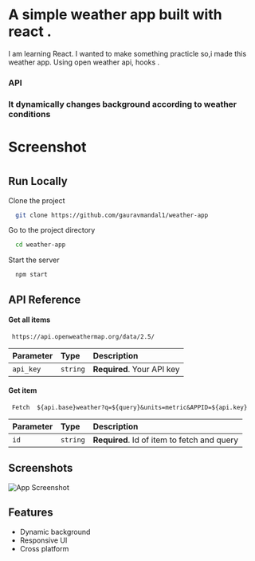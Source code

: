 
# A simple weather app built with react .

 I am learning React. I wanted to make something practicle so,i made this weather app. Using open weather api, hooks .
  

 <h3>API<h3>
  
   
   
 It dynamically changes background according to weather conditions 
   
 
 
 <h1>Screenshot<h1>
   
  
 
 
  

## Run Locally

Clone the project

```bash
  git clone https://github.com/gauravmandal1/weather-app
```

Go to the project directory

```bash
  cd weather-app
```

Start the server

```bash
  npm start
```

  
## API Reference

#### Get all items

```http
 https://api.openweathermap.org/data/2.5/
```

| Parameter | Type     | Description                |
| :-------- | :------- | :------------------------- |
| `api_key` | `string` | **Required**. Your API key |

#### Get item

```
 Fetch  ${api.base}weather?q=${query}&units=metric&APPID=${api.key}
```

| Parameter | Type     | Description                       |
| :-------- | :------- | :-------------------------------- |
| `id`      | `string` | **Required**. Id of item to fetch and query |

#### 

  
## Screenshots

![App Screenshot](https://via.placeholder.com/468x300?text=App+Screenshot+Here)

  
## Features


- Dynamic background
- Responsive UI 
- Cross platform

  